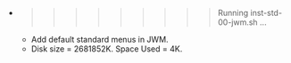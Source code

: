 * >>>>>>>>> Running inst-std-00-jwm.sh ...
  * Add default standard menus in JWM.
  * Disk size = 2681852K. Space Used = 4K.
